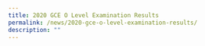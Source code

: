 ```yaml
---
title: 2020 GCE O Level Examination Results
permalink: /news/2020-gce-o-level-examination-results/
description: ""
---
```

